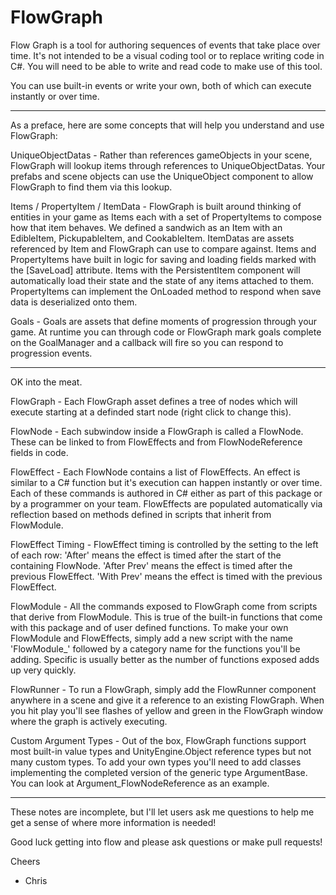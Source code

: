 # FlowGraph

Flow Graph is a tool for authoring sequences of events that take place over time.
It's not intended to be a visual coding tool or to replace writing code in C#. You will need to be able to write and read code to make use of this tool.

You can use built-in events or write your own, both of which can execute instantly or over time.

----------------------------------------------------------------------------------------------------------

As a preface, here are some concepts that will help you understand and use FlowGraph:

UniqueObjectDatas - Rather than references gameObjects in your scene, FlowGraph will lookup items through references to UniqueObjectDatas. 
Your prefabs and scene objects can use the UniqueObject component to allow FlowGraph to find them via this lookup.

Items / PropertyItem / ItemData - FlowGraph is built around thinking of entities in your game as Items each with a set of PropertyItems to compose how that item behaves.
We defined a sandwich as an Item with an EdibleItem, PickupableItem, and CookableItem. ItemDatas are assets referenced by Item and FlowGraph can use to compare against.
Items and PropertyItems have built in logic for saving and loading fields marked with the [SaveLoad] attribute. Items with the PersistentItem component will automatically
load their state and the state of any items attached to them. PropertyItems can implement the OnLoaded method to respond when save data is deserialized onto them.

Goals - Goals are assets that define moments of progression through your game. At runtime you can through code or FlowGraph mark goals complete on the GoalManager
and a callback will fire so you can respond to progression events.

----------------------------------------------------------------------------------------------------------

OK into the meat. 

FlowGraph - Each FlowGraph asset defines a tree of nodes which will execute starting at a definded start node (right click to change this).

FlowNode - Each subwindow inside a FlowGraph is called a FlowNode. These can be linked to from FlowEffects and from FlowNodeReference fields in code.

FlowEffect - Each FlowNode contains a list of FlowEffects. An effect is similar to a C# function but it's execution can happen instantly or over time. Each of these
commands is authored in C# either as part of this package or by a programmer on your team. FlowEffects are populated automatically via reflection based on methods
defined in scripts that inherit from FlowModule.

FlowEffect Timing - FlowEffect timing is controlled by the setting to the left of each row:
'After' means the effect is timed after the start of the containing FlowNode. 
'After Prev' means the effect is timed after the previous FlowEffect.
'With Prev' means the effect is timed with the previous FlowEffect.

FlowModule - All the commands exposed to FlowGraph come from scripts that derive from FlowModule. This is true of the built-in functions that come with this package
and of user defined functions. To make your own FlowModule and FlowEffects, simply add a new script with the name 'FlowModule_' followed by a category name for the
functions you'll be adding. Specific is usually better as the number of functions exposed adds up very quickly.

FlowRunner - To run a FlowGraph, simply add the FlowRunner component anywhere in a scene and give it a reference to an existing FlowGraph. When you hit play you'll see
flashes of yellow and green in the FlowGraph window where the graph is actively executing.

Custom Argument Types - Out of the box, FlowGraph functions support most built-in value types and UnityEngine.Object reference types but not many custom types.
To add your own types you'll need to add classes implementing the completed version of the generic type ArgumentBase<T>. You can look at Argument_FlowNodeReference as an example.

----------------------------------------------------------------------------------------------------------------
  
These notes are incomplete, but I'll let users ask me questions to help me get a sense of where more information is needed!

Good luck getting into flow and please ask questions or make pull requests!
  
Cheers
  - Chris
